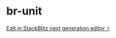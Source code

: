 # br-unit

[Edit in StackBlitz next generation editor ⚡️](https://stackblitz.com/~/github.com/sagnik-rouge/br-unit)